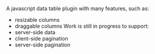 A javascript data table plugin with many features, such as:
- resizable columns
- draggable columns
Work is still in progress to support:
- server-side data
- client-side pagination
- server-side pagination